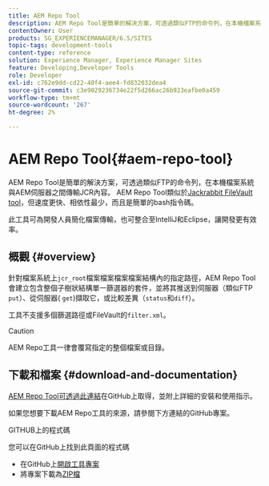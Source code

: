 ```yaml
---
title: AEM Repo Tool
description: AEM Repo Tool是簡單的解決方案，可透過類似FTP的命令列，在本機檔案系統與AEM伺服器之間傳輸JCR內容。 AEM Repo工具類似於Jackrabbit FileVault工具，但速度更快、相依性最低，而且是簡單的bash指令碼。
contentOwner: User
products: SG_EXPERIENCEMANAGER/6.5/SITES
topic-tags: development-tools
content-type: reference
solution: Experience Manager, Experience Manager Sites
feature: Developing,Developer Tools
role: Developer
exl-id: c762e9dd-cd22-40f4-aee4-fd832032dea4
source-git-commit: c3e9029236734e22f5d266ac26b923eafbe0a459
workflow-type: tm+mt
source-wordcount: '267'
ht-degree: 2%

---
```


# AEM Repo Tool{#aem-repo-tool}

AEM Repo Tool是簡單的解決方案，可透過類似FTP的命令列，在本機檔案系統與AEM伺服器之間傳輸JCR內容。 AEM Repo Tool類似於[Jackrabbit FileVault tool](/help/sites-developing/ht-vlttool.md)，但速度更快、相依性最少，而且是簡單的bash指令碼。

此工具可為開發人員簡化檔案傳輸，也可整合至IntelliJ和Eclipse，讓開發更有效率。

## 概觀 {#overview}

針對檔案系統上`jcr_root`檔案檔案檔案檔案結構內的指定路徑，AEM Repo Tool會建立包含整個子樹狀結構單一篩選器的套件，並將其推送到伺服器（類似FTP `put`）、從伺服器( `get`)擷取它，或比較差異（`status`和`diff`）。

工具不支援多個篩選路徑或FileVault的`filter.xml`。

>[!CAUTION]
>
>AEM Repo工具一律會覆寫指定的整個檔案或目錄。

## 下載和檔案 {#download-and-documentation}

[AEM Repo Tool可透過此連結](https://github.com/Adobe-Marketing-Cloud/tools/tree/master/repo)在GitHub上取得，並附上詳細的安裝和使用指示。

如果您想要下載AEM Repo工具的來源，請參閱下方連結的GitHub專案。

GITHUB上的程式碼

您可以在GitHub上找到此頁面的程式碼

* 在GitHub上[開啟工具專案](https://github.com/Adobe-Marketing-Cloud/tools)
* 將專案下載為[ZIP檔](https://github.com/Adobe-Marketing-Cloud/tools/archive/master.zip)
